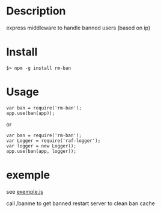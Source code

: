 # Description

express middleware to handle banned users (based on ip)

# Install

	$> npm -g install rm-ban

# Usage

    var ban = require('rm-ban');
    app.use(ban(app));

or

    var ban = require('rm-ban');
    var Logger = require('raf-logger');
    var logger = new Logger();
    app.use(ban(app, logger));

# exemple

see [exemple.js](exemple.js)

call /banme to get banned
restart server to clean ban cache
